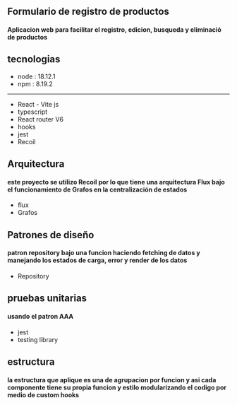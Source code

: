 ## Formulario de registro de productos

#### Aplicacion web para facilitar el registro, edicion, busqueda y eliminació de productos

## tecnologias

- node : 18.12.1
- npm : 8.19.2

---

- React - Vite js
- typescript
- React router V6
- hooks
- jest
- Recoil

## Arquitectura

#### este proyecto se utilizo Recoil por lo que tiene una arquitectura Flux bajo el funcionamiento de Grafos en la centralización de estados

- flux
- Grafos

## Patrones de diseño

#### patron repository bajo una funcion haciendo fetching de datos y manejando los estados de carga, error y render de los datos

- Repository

## pruebas unitarias

#### usando el patron AAA

- jest
- testing library

## estructura

#### la estructura que aplique es una de agrupacion por funcion y asi cada componente tiene su propia funcion y estilo modularizando el codigo por medio de custom hooks
